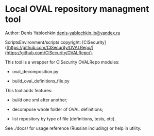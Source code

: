 # Local OVAL repository managment tool

Author: Denis Yablochkin <denis-yablochkin.ib@yandex.ru>



ScriptsEnvironment/scripts copyright: [CISecurity]([https://github.com/CISecurity/OVALRepo/](https://github.com/CISecurity/OVALRepo/).

This tool is a wrapper for CISecurity OVALRepo modules:

- oval_decomposition.py

- build_oval_definitions_file.py

This tool adds features:

- build one xml after another;

- decompose whole folder of OVAL definitions;

- list repository by type of file (definitions, tests, etc).



See ./docs/ for usage reference (Russian including) or help in utility.


